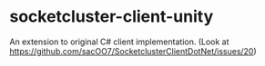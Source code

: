 # socketcluster-client-unity
An extension to original C# client implementation. (Look at https://github.com/sacOO7/SocketclusterClientDotNet/issues/20)
